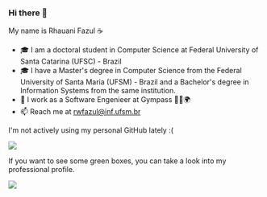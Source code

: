 ### Hi there 👋

My name is Rhauani Fazul :coffee:

- 🎓 I am a doctoral student in Computer Science at Federal University of Santa Catarina (UFSC) - Brazil
- 🎓 I have a Master's degree in Computer Science from the Federal University of Santa Maria (UFSM) - Brazil and a Bachelor's degree in Information Systems from the same institution.
- :office: I work as a Software Engenieer at Gympass 🏋‍♂️🌍
- 📫 Reach me at rwfazul@inf.ufsm.br


I'm not actively using my personal GitHub lately :( 


<a href="#">
  <img align="center" src="https://github-readme-stats.vercel.app/api/top-langs/?username=rwfazul&layout=compact&theme=dracula&count_private=true" />
</a>


If you want to see some green boxes, you can take a look into my professional profile.


<a href="#">
  <img align="center" src="https://github-readme-stats.vercel.app/api/top-langs/?username=rwfazul-gp&layout=compact&theme=dracula&count_private=true" />
</a>
